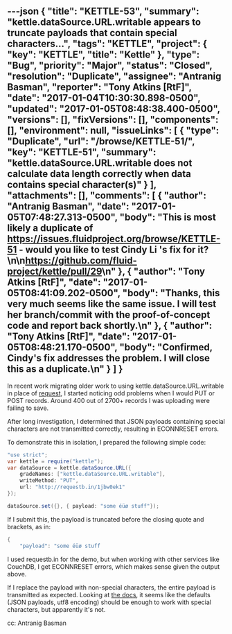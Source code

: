 ---json
{
  "title": "KETTLE-53",
  "summary": "kettle.dataSource.URL.writable appears to truncate payloads that contain special characters...",
  "tags": "KETTLE",
  "project": {
    "key": "KETTLE",
    "title": "Kettle"
  },
  "type": "Bug",
  "priority": "Major",
  "status": "Closed",
  "resolution": "Duplicate",
  "assignee": "Antranig Basman",
  "reporter": "Tony Atkins [RtF]",
  "date": "2017-01-04T10:30:30.898-0500",
  "updated": "2017-01-05T08:48:38.400-0500",
  "versions": [],
  "fixVersions": [],
  "components": [],
  "environment": null,
  "issueLinks": [
    {
      "type": "Duplicate",
      "url": "/browse/KETTLE-51/",
      "key": "KETTLE-51",
      "summary": "kettle.dataSource.URL.writable does not calculate data length correctly when data contains special character(s)"
    }
  ],
  "attachments": [],
  "comments": [
    {
      "author": "Antranig Basman",
      "date": "2017-01-05T07:48:27.313-0500",
      "body": "This is most likely a duplicate of <https://issues.fluidproject.org/browse/KETTLE-51> - would you like to test Cindy Li 's fix for it?\n\n<https://github.com/fluid-project/kettle/pull/29>\n"
    },
    {
      "author": "Tony Atkins [RtF]",
      "date": "2017-01-05T08:41:09.202-0500",
      "body": "Thanks, this very much seems like the same issue.  I will test her branch/commit with the proof-of-concept code and report back shortly.\n"
    },
    {
      "author": "Tony Atkins [RtF]",
      "date": "2017-01-05T08:48:21.170-0500",
      "body": "Confirmed, Cindy's fix addresses the problem.  I will close this as a duplicate.\n"
    }
  ]
}
---
In recent work migrating older work to using kettle.dataSource.URL.writable in place of [request](https://github.com/request/request), I started noticing odd problems when I would PUT or POST records.  Around 400 out of 2700+ records I was uploading were failing to save.

After long investigation, I determined that JSON payloads containing special characters are not transmitted correctly, resulting in ECONNRESET errors.

To demonstrate this in isolation, I prepared the following simple code:

```java
"use strict";
var kettle = require("kettle");
var dataSource = kettle.dataSource.URL({
    gradeNames: ["kettle.dataSource.URL.writable"],
    writeMethod: "PUT",
    url: "http://requestb.in/1jbw0ek1"
});

dataSource.set({}, { payload: "some éüø stuff"});
```

If I submit this, the payload is truncated before the closing quote and brackets, as in:

```java
{
    "payload": "some éüø stuff
```

I used requestb.in for the demo, but when working with other services like CouchDB, I get ECONNRESET errors, which makes sense given the output above.

If I replace the payload with non-special characters, the entire payload is transmitted as expected. Looking at [the docs](https://github.com/fluid-project/kettle/blob/master/docs/DataSources.md), it seems like the defaults (JSON payloads, utf8 encoding) should be enough to work with special characters, but apparently it's not.

cc: Antranig Basman

        
